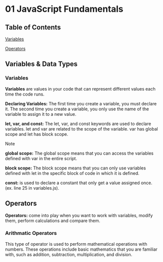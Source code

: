 # 01 JavaScript Fundamentals

## Table of Contents
[Variables](#variables--data-types) 

[Operators](#operators)

## Variables & Data Types

### Variables

**Variables** are values in your code that can represent different values each time the code runs.

**Declaring Variables:** The first time you create a variable, you must declare it. The second time you create a variable, you only use the name of the variable to assign it to a new value.

**let, var, and const:** The let, var, and const keywords are used to declare variables. let and var are related to the scope of the variable. var has global scope and let has block scope.


> [!NOTE]
>  
> **global scope:** The global scope means that you can access the variables defined with var in the entire script.
> 
> **block scope:** The block scope means that you can only use variables defined with let in the specific block of code in which it is defined.
> 
> **const:** is used to declare a constant that only get a value assigned once.  (ex. line 25 in variables.js).

## Operators

**Operators:** come into play when you want to work with variables, modify them, perform calculations and compare them.

### Arithmatic Operators

This type of operator is used to perform mathematical operations with numbers. These operations include basic mathematics that you are familiar with, such as addition, subtraction, multiplication, and division.




